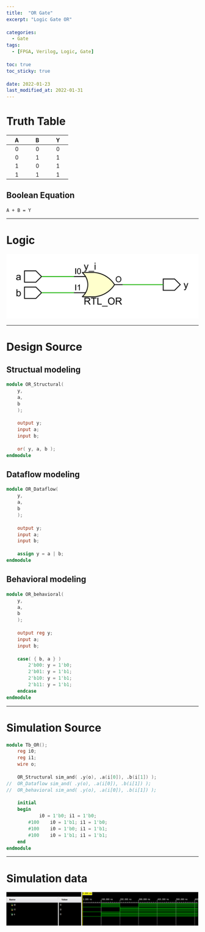 ```yaml
---
title:  "OR Gate"
excerpt: "Logic Gate OR"

categories:
  - Gate
tags:
  - [FPGA, Verilog, Logic, Gate]

toc: true
toc_sticky: true
 
date: 2022-01-23
last_modified_at: 2022-01-31
---
```


# Truth Table

| &nbsp; &nbsp; A &nbsp; &nbsp; | &nbsp; &nbsp; B &nbsp; &nbsp; | &nbsp; &nbsp; Y &nbsp; &nbsp; |
|:---:|:---:|:---:|
|  0  |  0  |  0  |
|  0  |  1  |  1  |
|  1  |  0  |  1  |
|  1  |  1  |  1  |

## Boolean Equation

	A + B = Y

---

# Logic

![OR](/images/2022-01-23-OR_GATE/gate.png)

---

# Design Source

## Structual modeling

```verilog
module OR_Structural(
	y,
	a,
	b
	);
     
	output y;
	input a;
	input b;

	or( y, a, b );
endmodule
```

## Dataflow modeling

```verilog
module OR_Dataflow(
	y,
	a,
	b
	);
     
	output y;
	input a;
	input b;

	assign y = a | b;
endmodule
```

## Behavioral modeling

```verilog
module OR_behavioral(
	y,
	a,
	b
	);
     
	output reg y;
	input a;
	input b;

	case( { b, a } )
		2'b00: y = 1'b0;
		2'b01: y = 1'b1;
		2'b10: y = 1'b1;
		2'b11: y = 1'b1;
	endcase
endmodule
```
---

# Simulation Source

```verilog
module Tb_OR();	
	reg i0;
	reg i1;
	wire o;

	OR_Structural sim_and( .y(o), .a(i[0]), .b(i[1]) );
//	OR_Dataflow sim_and( .y(o), .a(i[0]), .b(i[1]) );
//	OR_behavioral sim_and( .y(o), .a(i[0]), .b(i[1]) );

	initial
	begin
			i0 = 1'b0; i1 = 1'b0;
		#100	i0 = 1'b1; i1 = 1'b0;
		#100 	i0 = 1'b0; i1 = 1'b1;
		#100 	i0 = 1'b1; i1 = 1'b1;
	end
endmodule
```
---

# Simulation data

![Tb_OR](/images/2022-01-23-OR_GATE/tb.png)
